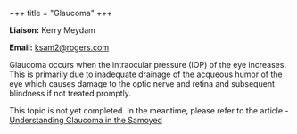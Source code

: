 +++
title = "Glaucoma"
+++

**Liaison:** Kerry Meydam

**Email:** <ksam2@rogers.com>

Glaucoma occurs when the intraocular pressure (IOP) of the eye
increases. This is primarily due to inadequate drainage of the acqueous
humor of the eye which causes damage to the optic nerve and retina and
subsequent blindness if not treated promptly.

This topic is not yet completed.  In the meantime, please refer to the
article - [Understanding Glaucoma in the Samoyed](http://www.realdogsrealpeople.com/understanding-glaucoma-in-the-samoyed)
